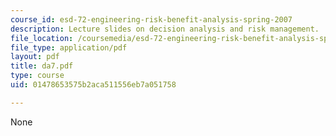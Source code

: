 ```yaml
---
course_id: esd-72-engineering-risk-benefit-analysis-spring-2007
description: Lecture slides on decision analysis and risk management.
file_location: /coursemedia/esd-72-engineering-risk-benefit-analysis-spring-2007/01478653575b2aca511556eb7a051758_da7.pdf
file_type: application/pdf
layout: pdf
title: da7.pdf
type: course
uid: 01478653575b2aca511556eb7a051758

---
```

None